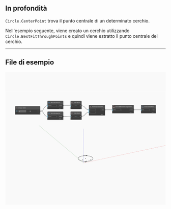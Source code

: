 ## In profondità
`Circle.CenterPoint` trova il punto centrale di un determinato cerchio.

Nell'esempio seguente, viene creato un cerchio utilizzando `Circle.BestFitThroughPoints` e quindi viene estratto il punto centrale del cerchio.

___
## File di esempio

![CenterPoint](./Autodesk.DesignScript.Geometry.Circle.CenterPoint_img.jpg)

